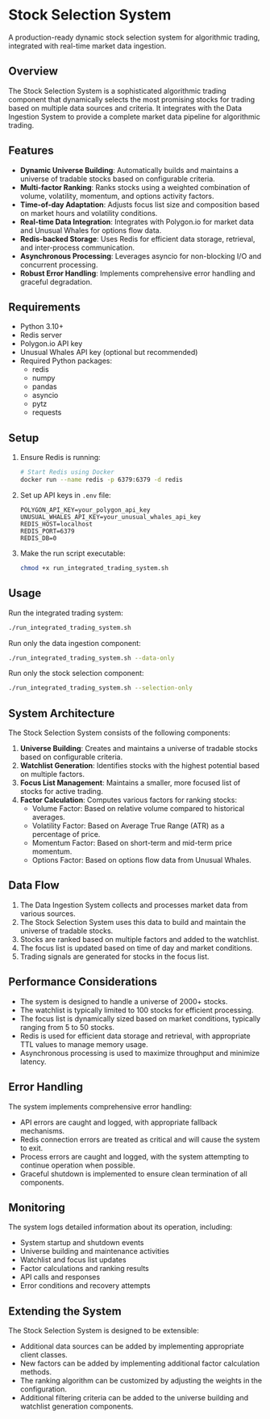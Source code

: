 # Stock Selection System

A production-ready dynamic stock selection system for algorithmic trading, integrated with real-time market data ingestion.

## Overview

The Stock Selection System is a sophisticated algorithmic trading component that dynamically selects the most promising stocks for trading based on multiple data sources and criteria. It integrates with the Data Ingestion System to provide a complete market data pipeline for algorithmic trading.

## Features

- **Dynamic Universe Building**: Automatically builds and maintains a universe of tradable stocks based on configurable criteria.
- **Multi-factor Ranking**: Ranks stocks using a weighted combination of volume, volatility, momentum, and options activity factors.
- **Time-of-day Adaptation**: Adjusts focus list size and composition based on market hours and volatility conditions.
- **Real-time Data Integration**: Integrates with Polygon.io for market data and Unusual Whales for options flow data.
- **Redis-backed Storage**: Uses Redis for efficient data storage, retrieval, and inter-process communication.
- **Asynchronous Processing**: Leverages asyncio for non-blocking I/O and concurrent processing.
- **Robust Error Handling**: Implements comprehensive error handling and graceful degradation.

## Requirements

- Python 3.10+
- Redis server
- Polygon.io API key
- Unusual Whales API key (optional but recommended)
- Required Python packages:
  - redis
  - numpy
  - pandas
  - asyncio
  - pytz
  - requests

## Setup

1. Ensure Redis is running:
   ```bash
   # Start Redis using Docker
   docker run --name redis -p 6379:6379 -d redis
   ```

2. Set up API keys in `.env` file:
   ```
   POLYGON_API_KEY=your_polygon_api_key
   UNUSUAL_WHALES_API_KEY=your_unusual_whales_api_key
   REDIS_HOST=localhost
   REDIS_PORT=6379
   REDIS_DB=0
   ```

3. Make the run script executable:
   ```bash
   chmod +x run_integrated_trading_system.sh
   ```

## Usage

Run the integrated trading system:

```bash
./run_integrated_trading_system.sh
```

Run only the data ingestion component:

```bash
./run_integrated_trading_system.sh --data-only
```

Run only the stock selection component:

```bash
./run_integrated_trading_system.sh --selection-only
```

## System Architecture

The Stock Selection System consists of the following components:

1. **Universe Building**: Creates and maintains a universe of tradable stocks based on configurable criteria.
2. **Watchlist Generation**: Identifies stocks with the highest potential based on multiple factors.
3. **Focus List Management**: Maintains a smaller, more focused list of stocks for active trading.
4. **Factor Calculation**: Computes various factors for ranking stocks:
   - Volume Factor: Based on relative volume compared to historical averages.
   - Volatility Factor: Based on Average True Range (ATR) as a percentage of price.
   - Momentum Factor: Based on short-term and mid-term price momentum.
   - Options Factor: Based on options flow data from Unusual Whales.

## Data Flow

1. The Data Ingestion System collects and processes market data from various sources.
2. The Stock Selection System uses this data to build and maintain the universe of tradable stocks.
3. Stocks are ranked based on multiple factors and added to the watchlist.
4. The focus list is updated based on time of day and market conditions.
5. Trading signals are generated for stocks in the focus list.

## Performance Considerations

- The system is designed to handle a universe of 2000+ stocks.
- The watchlist is typically limited to 100 stocks for efficient processing.
- The focus list is dynamically sized based on market conditions, typically ranging from 5 to 50 stocks.
- Redis is used for efficient data storage and retrieval, with appropriate TTL values to manage memory usage.
- Asynchronous processing is used to maximize throughput and minimize latency.

## Error Handling

The system implements comprehensive error handling:

- API errors are caught and logged, with appropriate fallback mechanisms.
- Redis connection errors are treated as critical and will cause the system to exit.
- Process errors are caught and logged, with the system attempting to continue operation when possible.
- Graceful shutdown is implemented to ensure clean termination of all components.

## Monitoring

The system logs detailed information about its operation, including:

- System startup and shutdown events
- Universe building and maintenance activities
- Watchlist and focus list updates
- Factor calculations and ranking results
- API calls and responses
- Error conditions and recovery attempts

## Extending the System

The Stock Selection System is designed to be extensible:

- Additional data sources can be added by implementing appropriate client classes.
- New factors can be added by implementing additional factor calculation methods.
- The ranking algorithm can be customized by adjusting the weights in the configuration.
- Additional filtering criteria can be added to the universe building and watchlist generation components.